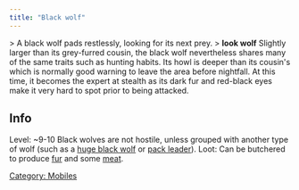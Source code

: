 ```yaml
---
title: "Black wolf"
---
```


\> A black wolf pads restlessly, looking for its next prey.
\> **look wolf**
Slightly larger than its grey-furred cousin, the black wolf nevertheless
shares
many of the same traits such as hunting habits. Its howl is deeper than
its
cousin's which is normally good warning to leave the area before
nightfall. At
this time, it becomes the expert at stealth as its dark fur and
red-black eyes
make it very hard to spot prior to being attacked.

## Info

Level: ~9-10
Black wolves are not hostile, unless grouped with another type of wolf
(such as a [huge black wolf](huge_black_wolf "wikilink") or [pack
leader](pack_leader "wikilink")).
Loot: Can be butchered to produce [fur](a_black_wolf_fur "wikilink") and
some [meat](meat "wikilink").

[Category: Mobiles](Category:_Mobiles "wikilink")